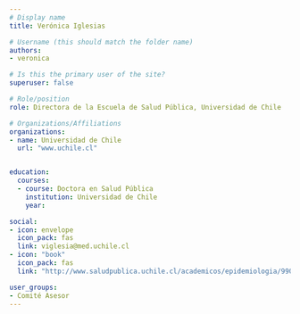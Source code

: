 ```yaml
---
# Display name
title: Verónica Iglesias

# Username (this should match the folder name)
authors:
- veronica

# Is this the primary user of the site?
superuser: false

# Role/position
role: Directora de la Escuela de Salud Pública, Universidad de Chile

# Organizations/Affiliations
organizations:
- name: Universidad de Chile
  url: "www.uchile.cl"


education:
  courses:
  - course: Doctora en Salud Pública
    institution: Universidad de Chile
    year: 

social:
- icon: envelope
  icon_pack: fas
  link: viglesia@med.uchile.cl
- icon: "book"
  icon_pack: fas
  link: "http://www.saludpublica.uchile.cl/academicos/epidemiologia/99086/veronica-iglesias-alamos"

user_groups:
- Comité Asesor
---
```

